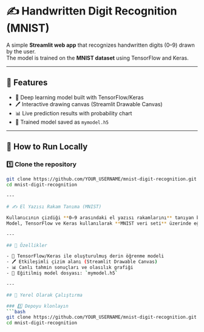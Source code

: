 # ✍️ Handwritten Digit Recognition (MNIST)

A simple **Streamlit web app** that recognizes handwritten digits (0–9) drawn by the user.  
The model is trained on the **MNIST dataset** using TensorFlow and Keras.

---

## 🚀 Features

- 🧠 Deep learning model built with TensorFlow/Keras  
- 🖊️ Interactive drawing canvas (Streamlit Drawable Canvas)  
- 📊 Live prediction results with probability chart  
- 💾 Trained model saved as `mymodel.h5`

---

## 🧩 How to Run Locally

### 1️⃣ Clone the repository
```bash
git clone https://github.com/YOUR_USERNAME/mnist-digit-recognition.git
cd mnist-digit-recognition

---

# ✍️ El Yazısı Rakam Tanıma (MNIST)

Kullanıcının çizdiği **0–9 arasındaki el yazısı rakamlarını** tanıyan basit bir **Streamlit web uygulaması**.  
Model, TensorFlow ve Keras kullanılarak **MNIST veri seti** üzerinde eğitilmiştir.

---

## 🚀 Özellikler

- 🧠 TensorFlow/Keras ile oluşturulmuş derin öğrenme modeli  
- 🖊️ Etkileşimli çizim alanı (Streamlit Drawable Canvas)  
- 📊 Canlı tahmin sonuçları ve olasılık grafiği  
- 💾 Eğitilmiş model dosyası: `mymodel.h5`

---

## 🧩 Yerel Olarak Çalıştırma

### 1️⃣ Depoyu klonlayın
```bash
git clone https://github.com/YOUR_USERNAME/mnist-digit-recognition.git
cd mnist-digit-recognition
